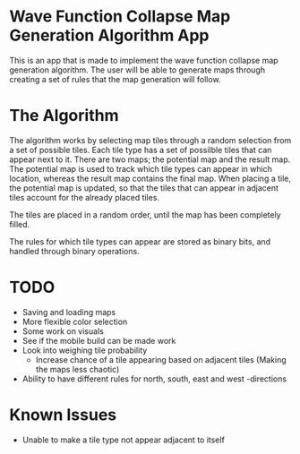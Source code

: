 # Wave Function Collapse Map Generation Algorithm App
This is an app that is made to implement the wave function collapse map generation algorithm. 
The user will be able to generate maps through creating a set of rules that the map generation will follow.

# The Algorithm

The algorithm works by selecting map tiles through a random selection from a set of possible tiles. Each tile type has a set of possilble tiles that can appear next to it. 
There are two maps; the potential map and the result map. The potential map is used to track which tile types can appear in which location, whereas the result map contains the final map. 
When placing a tile, the potential map is updated, so that the tiles that can appear in adjacent tiles account for the already placed tiles.

The tiles are placed in a random order, until the map has been completely filled.

The rules for which tile types can appear are stored as binary bits, and handled through binary operations.


# TODO
- Saving and loading maps
- More flexible color selection
- Some work on visuals
- See if the mobile build can be made work
- Look into weighing tile probability
  - Increase chance of a tile appearing based on adjacent tiles (Making the maps less chaotic)
- Ability to have different rules for north, south, east and west -directions

# Known Issues
- Unable to make a tile type not appear adjacent to itself

